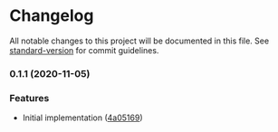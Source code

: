 # Changelog

All notable changes to this project will be documented in this file. See [standard-version](https://github.com/conventional-changelog/standard-version) for commit guidelines.

### 0.1.1 (2020-11-05)


### Features

* Initial implementation ([4a05169](https://github.com/cfware/decamelize/commit/4a05169bbbac0bb7bfc77d2e361630288ea42a9c))
